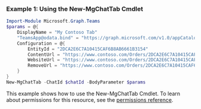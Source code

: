 ### Example 1: Using the New-MgChatTab Cmdlet
```powershell
Import-Module Microsoft.Graph.Teams
$params = @{
	DisplayName = "My Contoso Tab"
	"TeamsApp@odata.bind" = "https://graph.microsoft.com/v1.0/appCatalogs/teamsApps/06805b9e-77e3-4b93-ac81-525eb87513b8"
	Configuration = @{
		EntityId = "2DCA2E6C7A10415CAF6B8AB6661B3154"
		ContentUrl = "https://www.contoso.com/Orders/2DCA2E6C7A10415CAF6B8AB6661B3154/tabView"
		WebsiteUrl = "https://www.contoso.com/Orders/2DCA2E6C7A10415CAF6B8AB6661B3154"
		RemoveUrl = "https://www.contoso.com/Orders/2DCA2E6C7A10415CAF6B8AB6661B3154/uninstallTab"
	}
}
New-MgChatTab -ChatId $chatId -BodyParameter $params
```
This example shows how to use the New-MgChatTab Cmdlet.
To learn about permissions for this resource, see the [permissions reference](/graph/permissions-reference).
